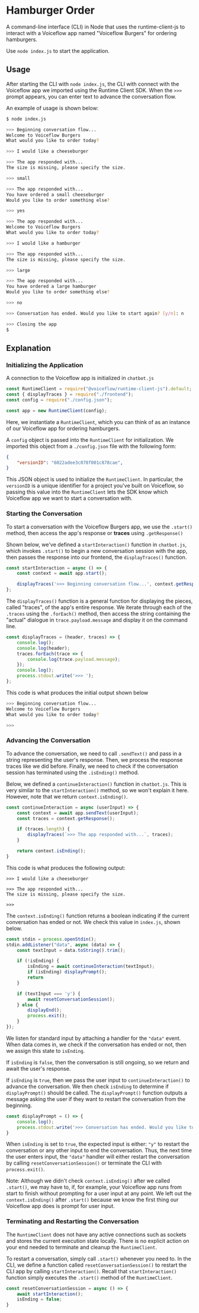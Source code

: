 # Hamburger Order
A command-line interface (CLI) in Node that uses the runtime-client-js to interact with a Voiceflow app named "Voiceflow Burgers" for ordering hamburgers.

Use `node index.js` to start the application.

## Usage

After starting the CLI with `node index.js`, the CLI with connect with the Voiceflow app we imported using the Runtime Client SDK. When the `>>>` prompt appears, you can enter text to advance the conversation flow. 

An example of usage is shown below:

```bash
$ node index.js

>>> Beginning conversation flow...
Welcome to Voiceflow Burgers
What would you like to order today?

>>> I would like a cheeseburger

>>> The app responded with...
The size is missing, please specify the size.

>>> small

>>> The app responded with...
You have ordered a small cheeseburger 
Would you like to order something else?

>>> yes

>>> The app responded with...
Welcome to Voiceflow Burgers
What would you like to order today?

>>> I would like a hamburger

>>> The app responded with...
The size is missing, please specify the size.

>>> large

>>> The app responded with...
You have ordered a large hamburger 
Would you like to order something else?

>>> no

>>> Conversation has ended. Would you like to start again? [y/n]: n

>>> Closing the app
$
```
 

## Explanation

### Initializing the Application

A connection to the Voiceflow app is initialized in `chatbot.js`

```js
const RuntimeClient = require("@voiceflow/runtime-client-js").default;
const { displayTraces } = require("./frontend");
const config = require("./config.json");

const app = new RuntimeClient(config);
```

Here, we instantiate a `RuntimeClient`, which you can think of as an instance of our Voiceflow app for ordering hamburgers.

A `config` object is passed into the `RuntimeClient` for initialization. We imported this object from a `./config.json` file with the following form:

```json
{
    "versionID": "6022adee3c078f001c878cae",
}
```

This JSON object is used to initialize the `RuntimeClient`. In particular, the `versionID` is a unique identifier for a project you've built on Voiceflow, so passing this value into the `RuntimeClient` lets the SDK know which Voiceflow app we want to start a conversation with.

### Starting the Conversation

To start a conversation with the Voiceflow Burgers app, we use the `.start()` method, then access the app's response or **traces** using `.getResponse()`

Shown below, we've defined a `startInteraction()` function in `chatbot.js`, which invokes `.start()` to begin a new conversation session with the app, then passes the response into our frontend, the `displayTraces()` function. 

```js
const startInteraction = async () => {
    const context = await app.start();

    displayTraces('>>> Beginning conversation flow...', context.getResponse());
};
```

The `displayTraces()` function is a general function for displaying the pieces, called "traces", of the app's entire response. We iterate through each of the `.traces` using the `.forEach()` method, then access the string containing the "actual" dialogue in `trace.payload.message` and display it on the command line.

```js
const displayTraces = (header, traces) => {
    console.log();
    console.log(header);
    traces.forEach(trace => {
        console.log(trace.payload.message);
    });
    console.log();
    process.stdout.write('>>> ');
};
```

This code is what produces the initial output shown below

```bash
>>> Beginning conversation flow...
Welcome to Voiceflow Burgers
What would you like to order today?

>>>
```

### Advancing the Conversation

To advance the conversation, we need to call `.sendText()` and pass in a string representing the user's response. Then, we process the response traces like we did before. Finally, we need to check if the conversation session has terminated using the `.isEnding()` method.

Below, we defined a `continueInteraction()` function in `chatbot.js`. This is very similar to the `startInteraction()` method, so we won't explain it here. However, note that we return `context.isEnding()`.

```js
const continueInteraction = async (userInput) => {
    const context = await app.sendText(userInput);
    const traces = context.getResponse();

    if (traces.length) {
        displayTraces(`>>> The app responded with...`, traces);
    } 

    return context.isEnding();
}
```

This code is what produces the following output:

```
>>> I would like a cheeseburger

>>> The app responded with...
The size is missing, please specify the size.

>>> 
```

The `context.isEnding()` function returns a boolean indicating if the current conversation has ended or not. We check this value in `index.js`, shown below.

```js
const stdin = process.openStdin();
stdin.addListener("data", async (data) => {
    const textInput = data.toString().trim();

    if (!isEnding) {
        isEnding = await continueInteraction(textInput);
        if (isEnding) displayPrompt(); 
        return 
    }

    if (textInput === 'y') {
        await resetConversationSession();
    } else {
        displayEnd();
        process.exit();
    }
});
```

We listen for standard input by attaching a handler for the `"data"` event. When data comes in, we check if the conversation has ended or not, then we assign this state to `isEnding`.

If `isEnding` is `false`, then the conversation is still ongoing, so we return and await the user's response.

If `isEnding` is `true`, then we pass the user input to `continueInteraction()` to advance the conversation. We then check `isEnding` to determine if `displayPrompt()` should be called. The `displayPrompt()` function outputs a message asking the user if they want to restart the conversation from the beginning. 

```js
const displayPrompt = () => {
    console.log();
    process.stdout.write('>>> Conversation has ended. Would you like to start again? [y/n]: ');
}
```

When `isEnding` is set to `true`, the expected input is either: `"y"` to restart the conversation or any other input to end the conversation. Thus, the next time the user enters input, the `"data"` handler will either restart the conversation by calling `resetConversationSession()` or terminate the CLI with `process.exit()`.

Note: Although we didn't check `context.isEnding()` after we called `.start()`, we may have to, if, for example, your Voiceflow app runs from start to finish without prompting for a user input at any point. We left out the `context.isEnding()` after `.start()` because we know the first thing our Voiceflow app does is prompt for user input. 

### Terminating and Restarting the Conversation

The `RuntimeClient` does not have any active connections such as sockets and stores the current execution state locally. There is no explicit action on your end needed to terminate and cleanup the `RuntimeClient`. 

To restart a conversation, simply call `.start()` whenever you need to. In the CLI, we define a function called `resetConversationSession()` to restart the CLI app by calling `startInteraction()`. Recall that `startInteraction()` function simply executes the `.start()` method of the `RuntimeClient`. 

```js
const resetConversationSession = async () => {
    await startInteraction();
    isEnding = false;
}
```
